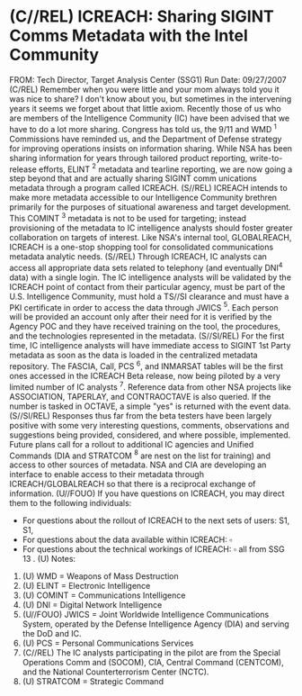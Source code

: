 # (C//REL) ICREACH: Sharing SIGINT Comms Metadata with the Intel Community 

FROM:
Tech Director, Target Analysis Center (SSG1)
Run Date: 09/27/2007
(C/REL) Remember when you were little and your mom always told you it was nice to share? I don't know about you, but sometimes in the intervening years it seems we forget about that little axiom. Recently those of us who are members of the Intelligence Community (IC) have been advised that we have to do a lot more sharing. Congress has told us, the $9 / 11$ and WMD ${ }^{1}$ Commissions have reminded us, and the Department of Defense strategy for improving operations insists on information sharing. While NSA has been sharing information for years through tailored product reporting, write-to-release efforts, ELINT ${ }^{2}$ metadata and tearline reporting, we are now going a step beyond that and are actually sharing SIGINT comm unications metadata through a program called ICREACH.
(S//REL) ICREACH intends to make more metadata accessible to our Intelligence Community brethren primarily for the purposes of situational awareness and target development. This COMINT ${ }^{3}$ metadata is not to be used for targeting; instead provisioning of the metadata to IC intelligence analysts should foster greater collaboration on targets of interest. Like NSA's internal tool, GLOBALREACH, ICREACH is a one-stop shopping tool for consolidated communications metadata analytic needs.
(S//REL) Through ICREACH, IC analysts can access all appropriate data sets related to telephony (and eventually $\mathrm{DNI}^{4}$ data) with a single login. The IC intelligence analysts will be validated by the ICREACH point of contact from their particular agency, must be part of the U.S. Intelligence Community, must hold a TS//SI clearance and must have a PKI certificate in order to access the data through JWICS ${ }^{5}$. Each person will be provided an account only after their need for it is verified by the Agency POC and they have received training on the tool, the procedures, and the technologies represented in the metadata.
(S//SI/REL) For the first time, IC intelligence analysts will have immediate access to SIGINT 1st Party metadata as soon as the data is loaded in the centralized metadata repository. The FASCIA, Call, PCS ${ }^{6}$, and INMARSAT tables will be the first ones accessed in the ICREACH Beta release, now being piloted by a very limited number of IC analysts ${ }^{7}$. Reference data from other NSA projects like ASSOCIATION, TAPERLAY, and CONTRAOCTAVE is also queried. If the number is tasked in OCTAVE, a simple "yes" is returned with the event data.
(S//SI/REL) Responses thus far from the beta testers have been largely positive with some very interesting questions, comments, observations and suggestions being provided, considered, and where possible, implemented. Future plans call for a rollout to additional IC agencies and Unified Commands (DIA and STRATCOM ${ }^{8}$ are nest on the list for training) and access to other sources of metadata. NSA and CIA are developing an interface to enable access to their metadata through
ICREACH/GLOBALREACH so that there is a reciprocal exchange of information.
(U//FOUO) If you have questions on ICREACH, you may direct them to the following individuals:

- For questions about the rollout of ICREACH to the next sets of users: S1, S1,
- For questions about the data available within ICREACH: $\square$
- For questions about the technical workings of ICREACH: $\square$ all
from SSG 13 .
(U) Notes:

1. (U) WMD = Weapons of Mass Destruction
2. (U) ELINT = Electronic Intelligence
3. (U) COMINT = Communications Intelligence
4. (U) DNI = Digital Network Intelligence
5. (U//FOUO) JWICS = Joint Worldwide Intelligence Communications System, operated by the Defense Intelligence Agency (DIA) and serving the DoD and IC.
6. (U) PCS = Personal Communications Services
7. (C//REL) The IC analysts participating in the pilot are from the Special Operations Comm and (SOCOM), CIA, Central Command (CENTCOM), and the National Counterterrorism Center (NCTC).
8. (U) STRATCOM = Strategic Command
